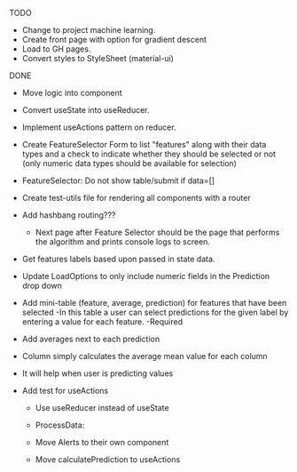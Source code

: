 TODO

-   Change to project machine learning.
-   Create front page with option for gradient descent
-   Load to GH pages.
-   Convert styles to StyleSheet (material-ui)

DONE

-   Move logic into component
-   Convert useState into useReducer.
-   Implement useActions pattern on reducer.
-   Create FeatureSelector Form to list "features" along with their
    data types and a check to indicate whether they should be selected
    or not (only numeric data types should be available for selection)
-   FeatureSelector: Do not show table/submit if data=[]
-   Create test-utils file for rendering all components with a router
-   Add hashbang routing???
    -   Next page after Feature Selector should be the page that performs the
        algorithm and prints console logs to screen.
-   Get features labels based upon passed in state data.
-   Update LoadOptions to only include numeric fields in the Prediction drop down

-   Add mini-table (feature, average, prediction) for features that have been selected
    -In this table a user can select predictions for the given label
    by entering a value for each feature.
    -Required

-   Add averages next to each prediction
-   Column simply calculates the average mean value for each column
-   It will help when user is predicting values

-   Add test for useActions
    - Use useReducer instead of useState
    -   ProcessData:

    - Move Alerts to their own component
    - Move calculatePrediction to useActions
